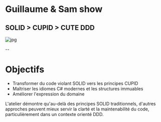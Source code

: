 # Guillaume & Sam show
## SOLID > CUPID > CUTE DDD

![jpg](./img/portrait-sam+gui-land.jpg)



--

# Objectifs

- Transformer du code violant SOLID vers les principes CUPID
- Maîtriser les idiomes C# modernes et les structures immuables
- Améliorer l'expression du domaine

L'atelier démontre qu'au-delà des principes SOLID traditionnels, d'autres approches peuvent mieux servir la clarté et la maintenabilité du code, particulièrement dans un contexte orienté DDD.
